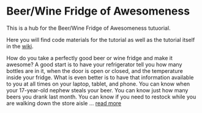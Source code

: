 # Beer/Wine Fridge of Awesomeness
This is a hub for the Beer/Wine Fridge of Awesomeness tutuorial. 

Here you will find code materials for the tutorial as well as the tutorial itself in the [wiki](https://github.com/InitialState/beerfridge/wiki).

How do you take a perfectly good beer or wine fridge and make it awesome? A good start is to have your refrigerator tell you how many bottles are in it, when the door is open or closed, and the temperature inside your fridge. What is even better is to have that information available to you at all times on your laptop, tablet, and phone. You can know when your 17-year-old nephew steals your beer. You can know just how many beers you drank last month. You can know if you need to restock while you are walking down the store aisle ... [read more](https://github.com/InitialState/beerfridge/wiki)